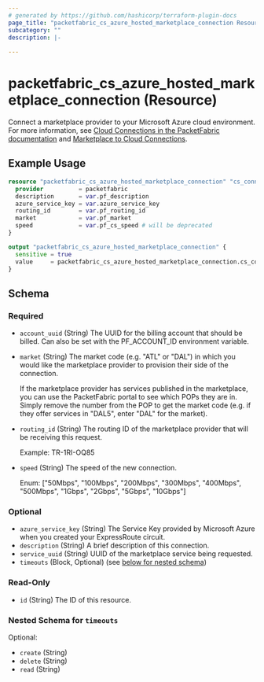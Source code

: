 ```yaml
---
# generated by https://github.com/hashicorp/terraform-plugin-docs
page_title: "packetfabric_cs_azure_hosted_marketplace_connection Resource - terraform-provider-packetfabric"
subcategory: ""
description: |-
  
---
```


# packetfabric_cs_azure_hosted_marketplace_connection (Resource)

Connect a marketplace provider to your Microsoft Azure cloud environment. For more information, see [Cloud Connections in the PacketFabric documentation](https://docs.packetfabric.com/cloud/) and [Marketplace to Cloud Connections](https://docs.packetfabric.com/eco/marketplace_cloud/).

## Example Usage

```terraform
resource "packetfabric_cs_azure_hosted_marketplace_connection" "cs_conn1_marketplace_azure" {
  provider          = packetfabric
  description       = var.pf_description
  azure_service_key = var.azure_service_key
  routing_id        = var.pf_routing_id
  market            = var.pf_market
  speed             = var.pf_cs_speed # will be deprecated
}

output "packetfabric_cs_azure_hosted_marketplace_connection" {
  sensitive = true
  value     = packetfabric_cs_azure_hosted_marketplace_connection.cs_conn1_marketplace_azure
}
```

<!-- schema generated by tfplugindocs -->
## Schema

### Required

- `account_uuid` (String) The UUID for the billing account that should be billed. Can also be set with the PF_ACCOUNT_ID environment variable.
- `market` (String) The market code (e.g. "ATL" or "DAL") in which you would like the marketplace provider to provision their side of the connection.

	If the marketplace provider has services published in the marketplace, you can use the PacketFabric portal to see which POPs they are in. Simply remove the number from the POP to get the market code (e.g. if they offer services in "DAL5", enter "DAL" for the market).
- `routing_id` (String) The routing ID of the marketplace provider that will be receiving this request.

	Example: TR-1RI-OQ85
- `speed` (String) The speed of the new connection.

	Enum: ["50Mbps", "100Mbps", "200Mbps", "300Mbps", "400Mbps", "500Mbps", "1Gbps", "2Gbps", "5Gbps", "10Gbps"]

### Optional

- `azure_service_key` (String) The Service Key provided by Microsoft Azure when you created your ExpressRoute circuit.
- `description` (String) A brief description of this connection.
- `service_uuid` (String) UUID of the marketplace service being requested.
- `timeouts` (Block, Optional) (see [below for nested schema](#nestedblock--timeouts))

### Read-Only

- `id` (String) The ID of this resource.

<a id="nestedblock--timeouts"></a>
### Nested Schema for `timeouts`

Optional:

- `create` (String)
- `delete` (String)
- `read` (String)


